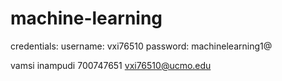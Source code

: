 # machine-learning
credentials:
username: vxi76510
password: machinelearning1@



vamsi inampudi
700747651
vxi76510@ucmo.edu
